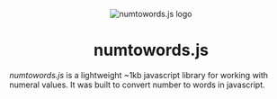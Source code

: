<div align="center" markdown="1">

![numtowords.js logo](https://user-images.githubusercontent.com/1062039/31397824-9dfa15f0-adac-11e7-9869-fb20746e90c1.png)

# numtowords.js

</div>

*numtowords.js* is a lightweight ~1kb javascript library for working with numeral values. It was built to convert number to words  in javascript. 
